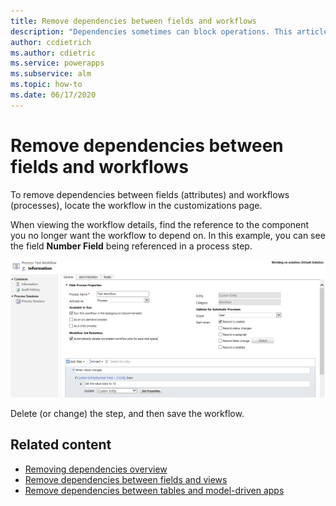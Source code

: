 ```yaml
---
title: Remove dependencies between fields and workflows
description: "Dependencies sometimes can block operations. This article describes how field and workflow dependencies can be removed."
author: ccdietrich
ms.author: cdietric
ms.service: powerapps
ms.subservice: alm
ms.topic: how-to
ms.date: 06/17/2020
---
```

# Remove dependencies between fields and workflows

To remove dependencies between fields (attributes) and workflows (processes), locate the workflow in the customizations page.

When viewing the workflow details, find the reference to the component you no longer want the workflow to depend on. In this example, you can see the field **Number Field** being referenced in a process step.

![Finding the workflow dependency.](media/solution-dependency-component-workflow.png "Finding the workflow dependency")

Delete (or change) the step, and then save the workflow.

## Related content

- [Removing dependencies overview](removing-dependencies.md)
- [Remove dependencies between fields and views](remove-field-view.md)
- [Remove dependencies between tables and model-driven apps](remove-table-app.md)